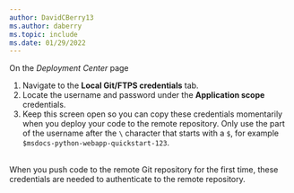 ```yaml
---
author: DavidCBerry13
ms.author: daberry
ms.topic: include
ms.date: 01/29/2022
---
```

On the *Deployment Center* page

1. Navigate to the **Local Git/FTPS credentials** tab.
1. Locate the username and password under the **Application scope** credentials.
1. Keep this screen open so you can copy these credentials momentarily when you deploy your code to the remote repository. Only use the part of the username after the `\` character that starts with a `$`, for example `$msdocs-python-webapp-quickstart-123`.
<br>
When you push code to the remote Git repository for the first time, these credentials are needed to authenticate to the remote repository.